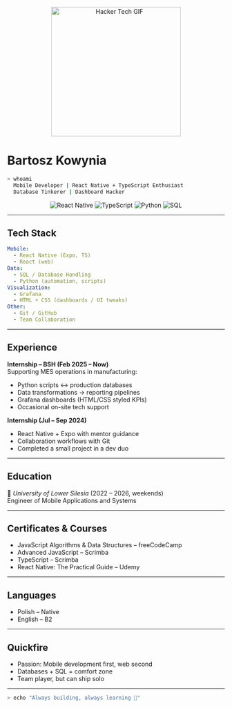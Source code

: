 <!-- === Hero Hacker GIF === -->
<p align="center">
<img src="https://media0.giphy.com/media/v1.Y2lkPTc5MGI3NjExcjl5enNxMTBna3c3ZGViZTN3amF5bjN4YThtM3FzZWRyN2w3amtwZyZlcD12MV9pbnRlcm5hbF9naWZfYnlfaWQmY3Q9Zw/UT7dXyL7qTtjG/giphy.gif" alt="Hacker Tech GIF" width="300"/>


# Bartosz Kowynia  

```bash
> whoami
  Mobile Developer | React Native + TypeScript Enthusiast
  Database Tinkerer | Dashboard Hacker
```

<!-- === Tech Stack Badges === -->
<p align="center">
  <img alt="React Native" src="https://img.shields.io/badge/React%20Native-20232A?logo=react&logoColor=61DAFB&style=for-the-badge" />
  <img alt="TypeScript" src="https://img.shields.io/badge/TypeScript-3178C6?logo=typescript&logoColor=white&style=for-the-badge" />
  <img alt="Python" src="https://img.shields.io/badge/Python-FFD43B?logo=python&logoColor=blue&style=for-the-badge" />
  <img alt="SQL" src="https://img.shields.io/badge/SQL-003B57?logo=postgresql&logoColor=white&style=for-the-badge" />
</p>

---

##  Tech Stack  
```yaml
Mobile:
  - React Native (Expo, TS)
  - React (web)
Data:
  - SQL / Database Handling
  - Python (automation, scripts)
Visualization:
  - Grafana
  - HTML + CSS (dashboards / UI tweaks)
Other:
  - Git / GitHub
  - Team Collaboration
```

---

##  Experience  

**Internship – BSH (Feb 2025 – Now)**  
Supporting MES operations in manufacturing:  
-  Python scripts ↔ production databases  
-  Data transformations → reporting pipelines  
-  Grafana dashboards (HTML/CSS styled KPIs)  
-  Occasional on-site tech support  

**Internship (Jul – Sep 2024)**  
-  React Native + Expo with mentor guidance  
-  Collaboration workflows with Git  
-  Completed a small project in a dev duo  

---

##  Education  

📍 *University of Lower Silesia* (2022 – 2026, weekends)  
Engineer of Mobile Applications and Systems  

---

##  Certificates & Courses  

-  JavaScript Algorithms & Data Structures – freeCodeCamp  
-  Advanced JavaScript – Scrimba  
-  TypeScript – Scrimba  
-  React Native: The Practical Guide – Udemy  

---

##  Languages  

-  Polish – Native  
-  English – B2  

---

##  Quickfire  

-  Passion: Mobile development first, web second  
-  Databases + SQL = comfort zone  
-  Team player, but can ship solo  

---

```bash
> echo "Always building, always learning 🚀"
```
